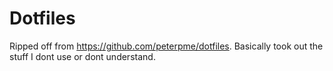 # Dotfiles

Ripped off from <https://github.com/peterpme/dotfiles>. Basically took out the stuff I dont use or dont understand.